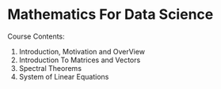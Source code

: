 # Mathematics For Data Science

Course Contents:
1. Introduction, Motivation and OverView
2. Introduction To Matrices and Vectors
3. Spectral Theorems
4. System of Linear Equations